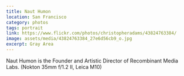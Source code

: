 ```yaml
---
title: Naut Humon
location: San Francisco
category: photos
tags: portrait
link: https://www.flickr.com/photos/christopheradams/43824763384/
image: assets/media/43824763384_27e6d56cb9_o.jpg
excerpt: Gray Area
---
```


Naut Humon is the Founder and Artistic Director of Recombinant Media Labs.
(Nokton 35mm f/1.2 II, Leica M10)
